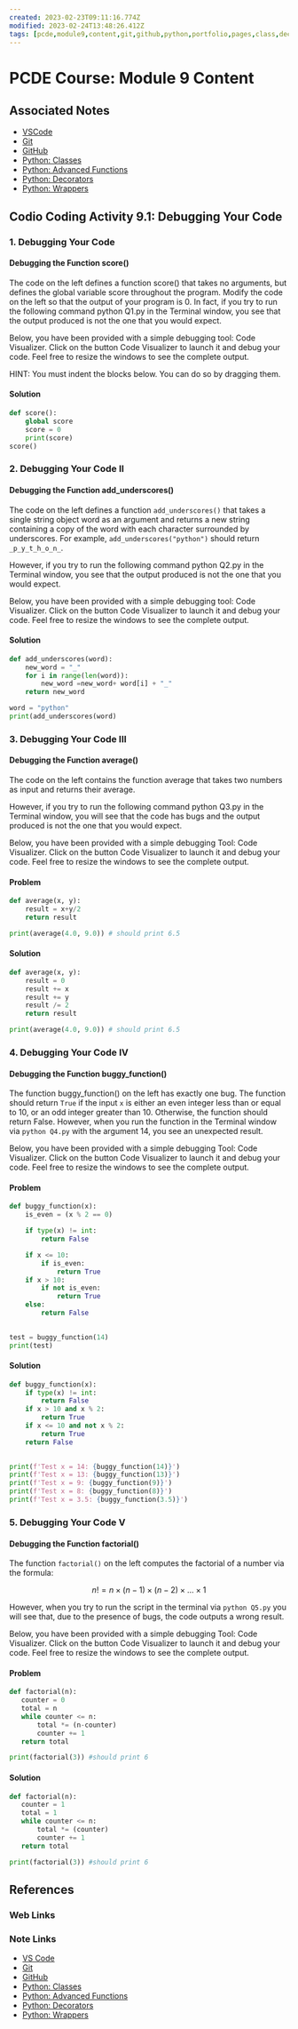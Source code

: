 ```yaml
---
created: 2023-02-23T09:11:16.774Z
modified: 2023-02-24T13:48:26.412Z
tags: [pcde,module9,content,git,github,python,portfolio,pages,class,decorator,wrapper]
---
```

# PCDE Course: Module 9 Content

## Associated Notes

<!-- **DELETEME:** This is a test of the deploy workflow! -->
<!-- **DELETEME:** This is ANOTHER test! -->

* [VSCode][vscode-zk]
* [Git][git-zk]
* [GitHub][github-zk]
* [Python: Classes][py-classes-zk]
* [Python: Advanced Functions][py-adv-func-zk]
* [Python: Decorators][py-decorators-zk]
* [Python: Wrappers][py-wrappers-zk]

## Codio Coding Activity 9.1: Debugging Your Code

### 1. Debugging Your Code

#### Debugging the Function score()

The code on the left defines a function score() that takes no arguments,
but defines the global variable score throughout the program.
Modify the code on the left so that the output of your program is 0.
In fact, if you try to run the following command python Q1.py in the Terminal window,
you see that the output produced is not the one that you would expect.

Below, you have been provided with a simple debugging tool:
Code Visualizer.
Click on the button Code Visualizer to launch it and debug your code.
Feel free to resize the windows to see the complete output.

HINT: You must indent the blocks below. You can do so by dragging them.

#### Solution

```py
def score():
    global score
    score = 0
    print(score)
score()
```

### 2. Debugging Your Code II

#### Debugging the Function add_underscores()

The code on the left defines a function `add_underscores()` that
takes a single string object word as an argument and
returns a new string containing a copy of the word with
each character surrounded by underscores.
For example, `add_underscores("python")` should return `_p_y_t_h_o_n_`.

However, if you try to run the following command python Q2.py in the Terminal window,
you see that the output produced is not the one that you would expect.

Below, you have been provided with a simple debugging tool: Code Visualizer.
Click on the button Code Visualizer to launch it and debug your code.
Feel free to resize the windows to see the complete output.

#### Solution

```py
def add_underscores(word):
    new_word = "_"
    for i in range(len(word)):
        new_word =new_word+ word[i] + "_"
    return new_word

word = "python"
print(add_underscores(word)
```

### 3. Debugging Your Code III

#### Debugging the Function average()

The code on the left contains the function average that
takes two numbers as input and returns their average.

However,
if you try to run the following command python Q3.py in the Terminal window,
you will see that
the code has bugs and the output produced is not the one that you would expect.

Below, you have been provided with a simple debugging Tool: Code Visualizer.
Click on the button Code Visualizer to launch it and debug your code.
Feel free to resize the windows to see the complete output.

#### Problem

```py
def average(x, y):
    result = x+y/2
    return result

print(average(4.0, 9.0)) # should print 6.5
```

#### Solution

```py
def average(x, y):
    result = 0
    result += x
    result += y
    result /= 2
    return result

print(average(4.0, 9.0)) # should print 6.5
```
 
### 4. Debugging Your Code IV

#### Debugging the Function buggy_function()

The function buggy_function() on the left has exactly one bug.
The function should return `True` if
the input `x` is either an even integer less than or equal to 10,
or an odd integer greater than 10.
Otherwise, the function should return False.
However,
when you run the function in the Terminal window via `python Q4.py` with the argument 14,
you see an unexpected result.

Below, you have been provided with a simple debugging Tool: Code Visualizer.
Click on the button Code Visualizer to launch it and debug your code.
Feel free to resize the windows to see the complete output.

#### Problem

```py
def buggy_function(x):
    is_even = (x % 2 == 0)

    if type(x) != int:
        return False

    if x <= 10:
        if is_even:
            return True
    if x > 10:
        if not is_even:
            return True
    else:
        return False

      
test = buggy_function(14)
print(test)
```

#### Solution

```py
def buggy_function(x):
    if type(x) != int:
        return False
    if x > 10 and x % 2:
        return True
    if x <= 10 and not x % 2:
        return True
    return False

      
print(f'Test x = 14: {buggy_function(14)}')
print(f'Test x = 13: {buggy_function(13)}')
print(f'Test x = 9: {buggy_function(9)}')
print(f'Test x = 8: {buggy_function(8)}')
print(f'Test x = 3.5: {buggy_function(3.5)}')
```

### 5. Debugging Your Code V

#### Debugging the Function factorial()

The function `factorial()` on the left computes the factorial of
a number via the formula:

$$n! = n \times (n - 1) \times (n − 2) \times \dots \times 1$$
 
However, when you try to run the script in
the terminal via `python Q5.py` you will see that,
due to the presence of bugs, the code outputs a wrong result.

Below, you have been provided with a simple debugging Tool: Code Visualizer.
Click on the button Code Visualizer to launch it and debug your code.
Feel free to resize the windows to see the complete output.

#### Problem

```py
def factorial(n):
   counter = 0
   total = n
   while counter <= n:
       total *= (n-counter)
       counter += 1
   return total

print(factorial(3)) #should print 6
```

#### Solution

```py
def factorial(n):
   counter = 1 
   total = 1 
   while counter <= n:
       total *= (counter)
       counter += 1
   return total

print(factorial(3)) #should print 6
```

## References

### Web Links

<!-- Hidden References -->

### Note Links

* [VS Code][vscode-zk]
* [Git][git-zk]
* [GitHub][github-zk]
* [Python: Classes][py-classes-zk]
* [Python: Advanced Functions][py-adv-func-zk]
* [Python: Decorators][py-decorators-zk]
* [Python: Wrappers][py-wrappers-zk]

<!-- Hidden References -->
[vscode-zk]: ./vscode.md "VS Code"
[git-zk]: ./git.md "Git"
[github-zk]: ./github.md "GitHub"
[py-classes-zk]: ./python#Classes "Python: Classes"
[py-adv-func-zk]: ./python#Advanced-Functions "Python: Advanced Functions"
[py-decorators-zk]: ./python#Decorators "Python: Decorators"
[py-wrappers-zk]: ./python#Wrappers "Python: Wrappers"
